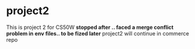 # project2
This is project 2 for CS50W
**stopped after .. faced a merge conflict problem in env files.. to be fized later**
project2 will continue in commerce repo
